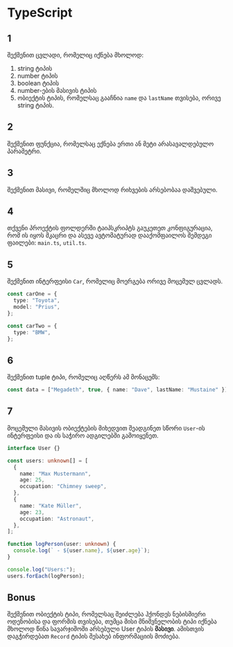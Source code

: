# TypeScript

## 1

შექმენით ცვლადი, რომელიც იქნება მხოლოდ:

1. string ტიპის
2. number ტიპის
3. boolean ტიპის
4. number-ების მასივის ტიპის
5. ობიექტის ტიპის, რომელსაც გააჩნია `name` და `lastName` თვისება, ორივე string ტიპის.

## 2

შექმენით ფუნქცია, რომელსაც ექნება ერთი ან მეტი არასავალდებულო პარამეტრი.

## 3

შექმენით მასივი, რომელშიც მხოლოდ რიხვების არსებობაა დაშვებული.

## 4

თქვენი პროექტის ფოლდერში ტაიპსკრიპტს გაუკეთეთ კონფიგურაცია,
რომ ის იყოს მკაცრი და ასევე ავტომატურად დააქომფაილოს შემდეგი ფაილები:
`main.ts`, `util.ts`.

## 5

შექმენით ინტერფეისი `Car`, რომელიც მოერგება ორივე მოცემულ ცვლადს.

```ts
const carOne = {
  type: "Toyota",
  model: "Prius",
};

const carTwo = {
  type: "BMW",
};
```

## 6

შექმენით tuple ტიპი, რომელიც აღწერს ამ მონაცემს:

```ts
const data = ["Megadeth", true, { name: "Dave", lastName: "Mustaine" }];
```

## 7

მოცემული მასივის ობიექტების მიხედვით შეადგინეთ სწორი `User`-ის ინტერფეისი
და ის საჭირო ადგილებში გამოიყენეთ.

```ts
interface User {}

const users: unknown[] = [
  {
    name: "Max Mustermann",
    age: 25,
    occupation: "Chimney sweep",
  },
  {
    name: "Kate Müller",
    age: 23,
    occupation: "Astronaut",
  },
];

function logPerson(user: unknown) {
  console.log(` - ${user.name}, ${user.age}`);
}

console.log("Users:");
users.forEach(logPerson);
```

## Bonus

შექმენით ობიექტის ტიპი, რომელსაც შეიძლება ჰქონდეს ნებისმიერი ოდენობისა
და ფორმის თვისება, თუმცა მისი მნიშვნელობის ტიპი იქნება მხოლოდ წინა
სავარჯიშოში არსებული User ტიპის **მასივი**. ამისთვის დაგჭირდებათ `Record` ტიპის
შესახებ ინფორმაციის მოძიება.
